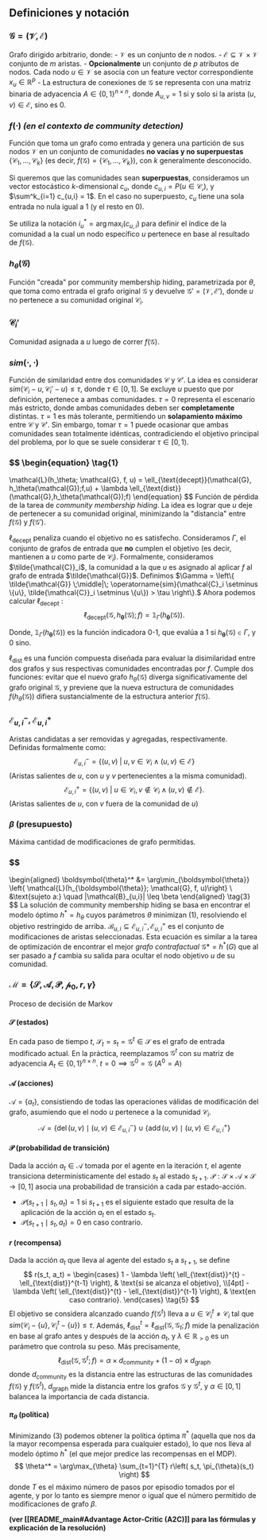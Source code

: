 ## Definiciones y notación
### $\mathcal{G} = (\mathcal{V}, \mathcal{E})$
Grafo dirigido arbitrario, donde:
	- $\mathcal{V}$ es un conjunto de $n$ nodos.
	- $\mathcal{E} \subseteq \mathcal{V} \times \mathcal{V}$ conjunto de $m$ aristas.
	- **Opcionalmente** un conjunto de $p$ atributos de nodos.
	  Cada nodo $u \in \mathcal{V}$ se asocia con un feature vector correspondiente $x_u \in \mathbb{R}^p$
	- La estructura de conexiones de $\mathcal{G}$ se representa con una matriz binaria de adyacencia $A \in \{0, 1\}^{n \times n}$, donde $A_{u,v} = 1$ si y solo si la arista $(u, v) \in \mathcal{E}$, sino es $0$.

### $f(\cdot)$ *(en el contexto de community detection)*
Función que toma un grafo como entrada y genera una partición de sus nodos $\mathcal{V}$ en un conjunto de comunidades **no vacías y no superpuestas** $\{\mathcal{C}_1,\ldots, \mathcal{C}_k\}$ (es decir, $f(\mathcal{G}) = \{\mathcal{C}_1,\ldots, \mathcal{C}_k\}$), con $k$ generalmente desconocido.
  
Si queremos que las comunidades sean **superpuestas**, consideramos un vector estocástico $k$-dimensional $c_u$, donde $c_{u,i} = P(u \in \mathcal{C_i})$, y $\sum^k_{i=1} c_{u,i} = 1$. En el caso no superpuesto, $c_u$ tiene una sola entrada no nula igual a $1$ (y el resto en $0$).

Se utiliza la notación $i^*_u = \arg \max_i(c_{u,i})$ para definir el índice de la comunidad a la cual un nodo específico $u$ pertenece en base al resultado de $f(\mathcal{G})$.
### $h_{\theta}(\mathcal{G})$ 
Función "creada" por community membership hiding, parametrizada por $\theta$, que toma como entrada el grafo original $\mathcal{G}$ y devuelve $\mathcal{G}' = (\mathcal{V}, \mathcal{E}')$, donde $u$ no pertenece a su comunidad original $\mathcal{C}_i$.

### $\mathcal{C}_i'$
Comunidad asignada a $u$ luego de correr $f(\mathcal{G})$.

### $sim(\cdot, \cdot)$
Función de similaridad entre dos comunidades $\mathcal{C}$ y  $\mathcal{C}'$. 
La idea es considerar $sim(\mathcal{C}_i - u, \mathcal{C}_i' - u) \leq \tau$, donde $\tau \in [0, 1]$. Se excluye $u$ puesto que por definición, pertenece a ambas comunidades. $\tau = 0$ representa el escenario más estricto, donde ambas comunidades deben ser **completamente** distintas. $\tau = 1$ es más tolerante, permitiendo un **solapamiento máximo** entre $\mathcal{C}$ y $\mathcal{C}'$. Sin embargo, tomar $\tau = 1$ puede ocasionar que ambas comunidades sean totalmente idénticas, contradiciendo el objetivo principal del problema, por lo que se suele considerar $\tau \in [0,1)$.

### $$ \begin{equation} \tag{1}
  \mathcal{L}(h_\theta; \mathcal{G}, f, u) = \ell_{\text{decept}}(\mathcal{G}, h_\theta(\mathcal{G});f,u) + \lambda \ell_{\text{dist}}(\mathcal{G},h_\theta(\mathcal{G});f)
  \end{equation} $$
Función de pérdida de la tarea de *community membership hiding*. La idea es lograr que $u$ deje de pertenecer a su comunidad original, minimizando la "distancia" entre $f(\mathcal{G})$ y $f(\mathcal{G}')$.

$\ell_{\text{decept}}$ penaliza cuando el objetivo no es satisfecho. Consideramos $\Gamma$, el conjunto de grafos de entrada que **no** cumplen el objetivo (es decir, mantienen a $u$ como parte de $\mathcal{C}_i$). Formalmente, consideramos $\tilde{\mathcal{C}}_i$, la comunidad a la que $u$ es asignado al aplicar $f$ al grafo de entrada $\tilde{\mathcal{G}}$. 
Definimos $\Gamma = \left\{ \tilde{\mathcal{G}} \;\middle|\; \operatorname{sim}(\mathcal{C}_i \setminus \{u\}, \tilde{\mathcal{C}}_i \setminus \{u\}) > \tau \right\}.$
Ahora podemos calcular $\ell_{\text{decept}}$ :
$$
\ell_{\text{decept}}(\mathcal{G}, h_\boldsymbol{\theta}(\mathcal{G}); f) = \mathbb{1}_{\Gamma}(h_\boldsymbol{\theta}(\mathcal{G})). \tag{2}
$$

Donde, $\mathbb{1}_{\Gamma}(h_\boldsymbol{\theta}(\mathcal{G}))$ es la función indicadora 0-1, que evalúa a 1 si $h_\boldsymbol{\theta}(\mathcal{G}) \in \Gamma$, y 0 sino.

 $\ell_{\text{dist}}$ es una función compuesta diseñada para evaluar la disimilaridad entre dos grafos y sus respectivas comunidades encontradas por $f$. Cumple dos funciones: evitar que el nuevo grafo $h_\theta(\mathcal{G})$ diverga significativamente del grafo original $\mathcal{G}$, y previene que la nueva estructura de comunidades $f(h_\theta(\mathcal{G}))$ difiera sustancialmente de la estructura anterior $f(\mathcal{G})$.

### $\mathcal{E}^-_{u,i}$, $\mathcal{E}^+_{u,i}$
Aristas candidatas a ser removidas y agregadas, respectivamente. Definidas formalmente como:
$$
\mathcal{E}^{-}_{u,i} = \left\{ (u, v) \;\middle|\; u, v \in \mathcal{C}_i \wedge (u, v) \in \mathcal{E} \right\}
$$
(Aristas salientes de $u$, con $u$ y $v$ pertenecientes a la misma comunidad).
$$
\mathcal{E}^{+}_{u,i} = \left\{ (u, v) \;\middle|\; u \in \mathcal{C}_i,\, v \notin \mathcal{C}_i \wedge (u, v) \notin \mathcal{E} \right\}.
$$
(Aristas salientes de $u$, con $v$ fuera de la comunidad de $u$)

### $\beta$  (presupuesto)
Máxima cantidad de modificaciones de grafo permitidas.
### $$
\begin{aligned}
\boldsymbol{\theta}^* &= \arg\min_{\boldsymbol{\theta}} \left\{ \mathcal{L}(h_{\boldsymbol{\theta}}; \mathcal{G}, f, u)\right\} \\
&\text{sujeto a:} \quad |\mathcal{B}_{u,i}| \leq \beta
\end{aligned} \tag{3}
$$
La solución de community membership hiding se basa en encontrar el modelo óptimo $h^* = h_\theta$ cuyos parámetros $\theta$ minimizan $(1)$, resolviendo el objetivo restringido de arriba.
$\mathcal{B}_{u,i} \subseteq  \mathcal{E}^-_{u,i}, \mathcal{E}^+_{u,i}$ es el conjunto de modificaciones de aristas seleccionadas.
Esta ecuación es similar a la tarea de optimización de encontrar el mejor *grafo contrafactual* $\mathcal{G}* = h^*(G)$ que al ser pasado a $f$ cambia su salida para ocultar el nodo objetivo $u$ de su comunidad.

### $\mathcal{M} = \{ \mathcal{S}, \mathcal{A}, \mathcal{P}, \mathcal{p}_0, r, \gamma \}$ 
Proceso de decisión de Markov
#### $\mathcal{S}$ (estados)
En cada paso de tiempo $t$, $\mathcal{S}_t = s_t = \mathcal{G}^t \in \mathcal{S}$ es el grafo de entrada modificado actual.
En la práctica, reemplazamos $\mathcal{G}^t$ con su matriz de adyacencia $A_t \in \{0,1\}^{n \times n}$. $t = 0 \implies \mathcal{G}^0 = \mathcal{G} \; (A^0 = A)$ 

#### $\mathcal{A}$ (acciones)
$\mathcal{A} = \{a_t\}$, consistiendo de todas las operaciones válidas de modificación del grafo, asumiendo que el nodo $u$ pertenece a la comunidad $\mathcal{C}_i$.
$$
\mathcal{A} = \{ \operatorname{del}(u, v) \mid (u, v) \in \mathcal{E}^-_{u,i} \} \cup \{ \operatorname{add}(u, v) \mid (u, v) \in \mathcal{E}^+_{u,i} \} \tag{4}
$$
#### $\mathcal{P}$ (probabilidad de transición)
Dada la acción $a_t \in \mathcal{A}$ tomada por el agente en la iteración $t$, el agente transiciona determinísticamente del estado $s_t$ al estado $s_{t+1}$.
$\mathcal{P} : \mathcal{S} \times \mathcal{A} \times \mathcal{S} \rightarrow [0,1]$ asocia una probabilidad de transición a cada par estado-acción.
- $\mathcal{P}(s_{t+1} \mid s_t, a_t) = 1$ si $s_{t+1}$ es el siguiente estado que resulta de la aplicación de la acción $a_t$ en el estado $s_t$.
- $\mathcal{P}(s_{t+1} \mid s_t, a_t) = 0$ en caso contrario.

#### $r$ (recompensa)
Dada la acción $a_t$ que lleva al agente del estado $s_t$ a $s_{t+1}$, se define
$$
r(s_t, a_t) =
\begin{cases}
1 - \lambda \left( \ell_{\text{dist}}^{t} - \ell_{\text{dist}}^{t-1} \right), & \text{si se alcanza el objetivo}, \\[4pt]
-\lambda \left( \ell_{\text{dist}}^{t} - \ell_{\text{dist}}^{t-1} \right), & \text{en caso contrario}.
\end{cases} \tag{5}
$$
El objetivo se considera alcanzado cuando $f(\mathcal{G}^t)$ lleva a $u \in \mathcal{C}^t_i \neq \mathcal{C}_i$ tal que $sim(\mathcal{C}_i - \{u\}, \mathcal{C}^t_i-\{u\}) \leq \tau$. Además, $\ell_{\text{dist}}^{t} = \ell_{\text{dist}}\left( \mathcal{G}, \mathcal{G}_{t} ; f \right)$ mide la penalización en base al grafo antes y después de la acción $a_t$, y $\lambda \in \mathbb{R}_{>0}$ es un parámetro que controla su peso.
Más precisamente,
$$
\ell_{\text{dist}}(\mathcal{G}, \mathcal{G}^{t} ; f)
= \alpha \times d_{\text{community}} + (1 - \alpha) \times d_{\text{graph}} \tag{6}
$$
donde $d_{\text{community}}$ es la distancia entre las estructuras de las comunidades $f(\mathcal{G})$ y $f(\mathcal{G}^t)$, $d_\text{graph}$ mide la distancia entre los grafos $\mathcal{G}$ y $\mathcal{G}^t$, y $\alpha \in [0,1]$ balancea la importancia de cada distancia.

#### $\pi_\theta$ (política)
Minimizando $(3)$ podemos obtener la política óptima $\pi^*$ (aquella que nos da la mayor recompensa esperada para cualquier estado), lo que nos lleva al modelo óptimo $h^*$ (el que mejor predice las recompensas en el MDP).
$$
\theta^* = \arg\max_{\theta} \sum_{t=1}^{T} r\left( s_t, \pi_{\theta}(s_t) \right)
$$
donde $T$ es el máximo número de pasos por episodio tomados por el agente, y por lo tanto es siempre menor o igual que el número permitido de modificaciones de grafo $\beta$.

**(ver [[README_main#Advantage Actor-Critic (A2C)]] para las fórmulas y explicación de la resolución)**

